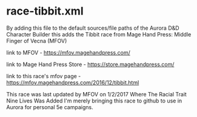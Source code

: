 # race-tibbit.xml
By adding this file to the default sources/file paths of the Aurora D&D Character Builder this adds the Tibbit race from
Mage Hand Press: Middle Finger of Vecna (MFOV)

link to MFOV - https://mfov.magehandpress.com/

link to Mage Hand Press Store - https://store.magehandpress.com/

link to this race's mfov page - https://mfov.magehandpress.com/2016/12/tibbit.html

This race was last updated by MFOV on 1/2/2017 Where The Racial Trait Nine Lives Was Added
I'm merely bringing this race to github to use in Aurora for personal 5e campaigns.
